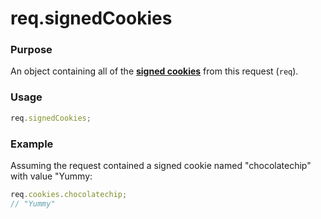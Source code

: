 # req.signedCookies

### Purpose
An object containing all of the [**signed cookies**]() from this request (`req`).


### Usage
```javascript
req.signedCookies;
```



### Example
Assuming the request contained a signed cookie named "chocolatechip" with value "Yummy:

```javascript
req.cookies.chocolatechip;
// "Yummy"
```





